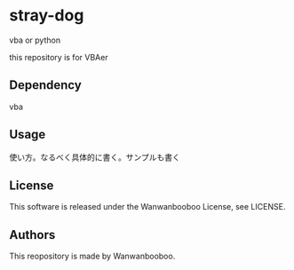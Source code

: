 # stray-dog
vba or python

this repository is for VBAer

## Dependency
vba

## Usage
使い方。なるべく具体的に書く。サンプルも書く

## License
This software is released under the Wanwanbooboo License, see LICENSE.

## Authors
This reopository is made by Wanwanbooboo.
